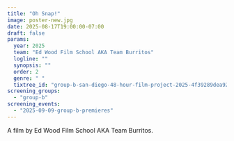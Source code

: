 ```yaml
---
title: "Oh Snap!"
image: poster-new.jpg
date: 2025-08-17T19:00:00-07:00
draft: false
params:
  year: 2025
  team: "Ed Wood Film School AKA Team Burritos"
  logline: ""
  synopsis: ""
  order: 2
  genre: " "
  tixtree_id: "group-b-san-diego-48-hour-film-project-2025-4f39289dea92"
screening_groups:
  - "group-b"
screening_events:
  - "2025-09-09-group-b-premieres"
---
```


A film by Ed Wood Film School AKA Team Burritos.
